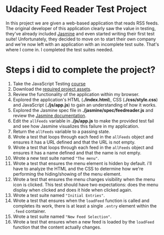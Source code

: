 # Udacity Feed Reader Test Project

In this project we are given a web-based application that reads RSS feeds. The original developer of this application clearly saw the value in testing, they've already included [Jasmine](http://jasmine.github.io/) and even started writing their first test suite! Unfortunately, they decided to move on to start their own company and we're now left with an application with an incomplete test suite. That's where I come in. I completed the test suites needed.

# Steps i did to complete the project?

1. Take the JavaScript Testing [course](https://www.udacity.com/course/ud549)
2. Download the [required project assets](http://github.com/udacity/frontend-nanodegree-feedreader).
3. Review the functionality of the application within my browser.
4. Explored the application's HTML (**./index.html**), CSS (**./css/style.css**) and JavaScript (**./js/app.js**) to gain an understanding of how it works.
5. Explored the Jasmine spec file in **./jasmine/spec/feedreader.js** and review the [Jasmine documentation](http://jasmine.github.io).
6. Edit the `allFeeds` variable in **./js/app.js** to make the provided test fail and see how Jasmine visualizes this failure in my application.
7. Return the `allFeeds` variable to a passing state.
8. Wrote a test that loops through each feed in the `allFeeds` object and ensures it has a URL defined and that the URL is not empty.
9. Wrote a test that loops through each feed in the `allFeeds` object and ensures it has a name defined and that the name is not empty.
10. Wrote a new test suite named `"The menu"`.
11. Wrote a test that ensures the menu element is hidden by default. i'll have to analyze the HTML and the CSS to determine how we're performing the hiding/showing of the menu element.
12. Wrote a test that ensures the menu changes visibility when the menu icon is clicked. This test should have two expectations: does the menu display when clicked and does it hide when clicked again.
13. Wrote a test suite named `"Initial Entries"`.
14. Wrote a test that ensures when the `loadFeed` function is called and completes its work, there is at least a single `.entry` element within the `.feed` container.
15. Wrote a test suite named `"New Feed Selection"`.
16. Wrote a test that ensures when a new feed is loaded by the `loadFeed` function that the content actually changes.
